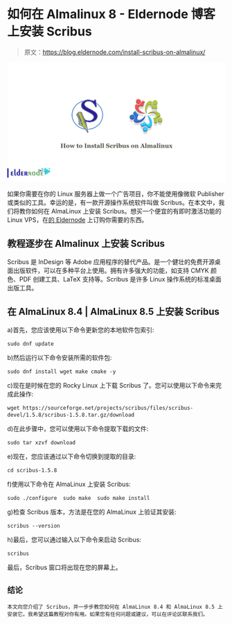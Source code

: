 # 如何在 Almalinux 8 - Eldernode 博客上安装 Scribus

> 原文：<https://blog.eldernode.com/install-scribus-on-almalinux/>

![How to Install Scribus on Almalinux 8](img/72e84d060a3ba4913d54b8c46b5f3fb0.png)

如果你需要在你的 Linux 服务器上做一个广告项目，你不能使用像微软 Publisher 或类似的工具。幸运的是，有一款开源操作系统软件叫做 Scribus。在本文中，我们将教你如何在 AlmaLinux 上安装 Scribus。想买一个便宜的有即时激活功能的 Linux VPS，在[的 Eldernode](https://eldernode.com/) 上订购你需要的东西。

## 教程逐步在 Almalinux 上安装 Scribus

Scribus 是 InDesign 等 Adobe 应用程序的替代产品。是一个健壮的免费开源桌面出版软件，可以在多种平台上使用。拥有许多强大的功能，如支持 CMYK 颜色、PDF 创建工具、LaTeX 支持等。Scribus 是许多 Linux 操作系统的标准桌面出版工具。

## **在 AlmaLinux 8.4 | AlmaLinux 8.5 上安装 Scribus**

a)首先，您应该使用以下命令更新您的本地软件包索引:

```
sudo dnf update
```

b)然后运行以下命令安装所需的软件包:

```
sudo dnf install wget make cmake -y
```

c)现在是时候在您的 Rocky Linux 上下载 Scribus 了。您可以使用以下命令来完成此操作:

```
wget https://sourceforge.net/projects/scribus/files/scribus-devel/1.5.8/scribus-1.5.8.tar.gz/download
```

d)在此步骤中，您可以使用以下命令提取下载的文件:

```
sudo tar xzvf download
```

e)现在，您应该通过以下命令切换到提取的目录:

```
cd scribus-1.5.8
```

f)使用以下命令在 AlmaLinux 上安装 Scribus:

```
sudo ./configure  sudo make  sudo make install
```

g)检查 Scribus 版本，方法是在您的 AlmaLinux 上验证其安装:

```
scribus --version
```

h)最后，您可以通过输入以下命令来启动 Scribus:

```
scribus
```

最后，Scribus 窗口将出现在您的屏幕上。

## `结论`

`本文向您介绍了 Scribus，并一步步教您如何在 AlmaLinux 8.4 和 AlmaLinux 8.5 上安装它。我希望这篇教程对你有用。如果您有任何问题或建议，可以在评论区联系我们。`